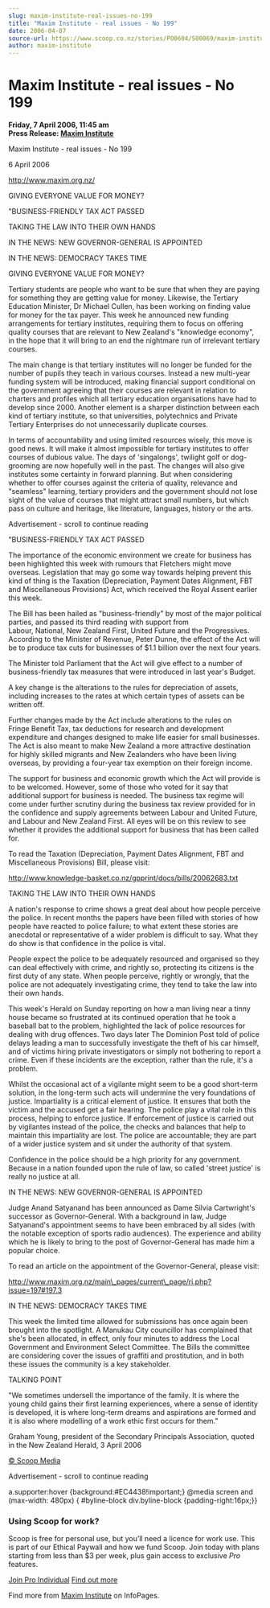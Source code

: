 ```yaml
---
slug: maxim-institute-real-issues-no-199
title: "Maxim Institute - real issues - No 199"
date: 2006-04-07
source-url: https://www.scoop.co.nz/stories/PO0604/S00069/maxim-institute-real-issues-no-199.htm
author: maxim-institute
---
```

Maxim Institute - real issues - No 199
======================================

**Friday, 7 April 2006, 11:45 am**  
**Press Release: [Maxim Institute](https://info.scoop.co.nz/Maxim_Institute)**

Maxim Institute - real issues - No 199

6 April 2006

http://www.maxim.org.nz/

GIVING EVERYONE VALUE FOR MONEY?

"BUSINESS-FRIENDLY TAX ACT PASSED

TAKING THE LAW INTO THEIR OWN HANDS

IN THE NEWS: NEW GOVERNOR-GENERAL IS APPOINTED

IN THE NEWS: DEMOCRACY TAKES TIME

GIVING EVERYONE VALUE FOR MONEY?

Tertiary students are people who want to be sure that when they are paying for something they are getting value for money. Likewise, the Tertiary Education Minister, Dr Michael Cullen, has been working on finding value for money for the tax payer. This week he announced new funding arrangements for tertiary institutes, requiring them to focus on offering quality courses that are relevant to New Zealand's "knowledge economy", in the hope that it will bring to an end the nightmare run of irrelevant tertiary courses.

The main change is that tertiary institutes will no longer be funded for the number of pupils they teach in various courses. Instead a new multi-year funding system will be introduced, making financial support conditional on the government agreeing that their courses are relevant in relation to charters and profiles which all tertiary education organisations have had to develop since 2000. Another element is a sharper distinction between each kind of tertiary institute, so that universities, polytechnics and Private Tertiary Enterprises do not unnecessarily duplicate courses.

In terms of accountability and using limited resources wisely, this move is good news. It will make it almost impossible for tertiary institutes to offer courses of dubious value. The days of 'singalongs', twilight golf or dog-grooming are now hopefully well in the past. The changes will also give institutes some certainty in forward planning. But when considering whether to offer courses against the criteria of quality, relevance and "seamless" learning, tertiary providers and the government should not lose sight of the value of courses that might attract small numbers, but which pass on culture and heritage, like literature, languages, history or the arts.

Advertisement - scroll to continue reading





"BUSINESS-FRIENDLY TAX ACT PASSED

The importance of the economic environment we create for business has been highlighted this week with rumours that Fletchers might move overseas. Legislation that may go some way towards helping prevent this kind of thing is the Taxation (Depreciation, Payment Dates Alignment, FBT and Miscellaneous Provisions) Act, which received the Royal Assent earlier this week.

The Bill has been hailed as "business-friendly" by most of the major political parties, and passed its third reading with support from  
Labour, National, New Zealand First, United Future and the Progressives. According to the Minister of Revenue, Peter Dunne, the effect of the Act will be to produce tax cuts for businesses of $1.1 billion over the next four years.

The Minister told Parliament that the Act will give effect to a number of business-friendly tax measures that were introduced in last year's Budget.

A key change is the alterations to the rules for depreciation of assets, including increases to the rates at which certain types of assets can be written off.

Further changes made by the Act include alterations to the rules on  
Fringe Benefit Tax, tax deductions for research and development expenditure and changes designed to make life easier for small businesses. The Act is also meant to make New Zealand a more attractive destination for highly skilled migrants and New Zealanders who have been living overseas, by providing a four-year tax exemption on their foreign income.

The support for business and economic growth which the Act will provide is to be welcomed. However, some of those who voted for it say that additional support for business is needed. The business tax regime will come under further scrutiny during the business tax review provided for in the confidence and supply agreements between Labour and United Future, and Labour and New Zealand First. All eyes will be on this review to see whether it provides the additional support for business that has been called for.

To read the Taxation (Depreciation, Payment Dates Alignment, FBT and  
Miscellaneous Provisions) Bill, please visit:

http://www.knowledge-basket.co.nz/gpprint/docs/bills/20062683.txt

TAKING THE LAW INTO THEIR OWN HANDS

A nation's response to crime shows a great deal about how people perceive the police. In recent months the papers have been filled with stories of how people have reacted to police failure; to what extent these stories are anecdotal or representative of a wider problem is difficult to say. What they do show is that confidence in the police is vital.

People expect the police to be adequately resourced and organised so they can deal effectively with crime, and rightly so, protecting its citizens is the first duty of any state. When people perceive, rightly or wrongly, that the police are not adequately investigating crime, they tend to take the law into their own hands.

This week's Herald on Sunday reporting on how a man living near a tinny house became so frustrated at its continued operation that he took a baseball bat to the problem, highlighted the lack of police resources for dealing with drug offences. Two days later The Dominion Post told of police delays leading a man to successfully investigate the theft of his car himself, and of victims hiring private investigators or simply not bothering to report a crime. Even if these incidents are the exception, rather than the rule, it's a problem.

Whilst the occasional act of a vigilante might seem to be a good short-term solution, in the long-term such acts will undermine the very foundations of justice. Impartiality is a critical element of justice. It ensures that both the victim and the accused get a fair hearing. The police play a vital role in this process, helping to enforce justice. If enforcement of justice is carried out by vigilantes instead of the police, the checks and balances that help to maintain this impartiality are lost. The police are accountable; they are part of a wider justice system and sit under the authority of that system.

Confidence in the police should be a high priority for any government. Because in a nation founded upon the rule of law, so called 'street justice' is really no justice at all.

IN THE NEWS: NEW GOVERNOR-GENERAL IS APPOINTED

Judge Anand Satyanand has been announced as Dame Silvia Cartwright's successor as Governor-General. With a background in law, Judge Satyanand's appointment seems to have been embraced by all sides (with the notable exception of sports radio audiences). The experience and ability which he is likely to bring to the post of Governor-General has made him a popular choice.

To read an article on the appointment of the Governor-General, please visit:

http://www.maxim.org.nz/main\_pages/current\_page/ri.php?issue=197#197.3

IN THE NEWS: DEMOCRACY TAKES TIME

This week the limited time allowed for submissions has once again been brought into the spotlight. A Manukau City councillor has complained that she's been allocated, in effect, only four minutes to address the Local Government and Environment Select Committee. The Bills the committee are considering cover the issues of graffiti and prostitution, and in both these issues the community is a key stakeholder.

TALKING POINT

"We sometimes undersell the importance of the family. It is where the young child gains their first learning experiences, where a sense of identity is developed, it is where long-term dreams and aspirations are formed and it is also where modelling of a work ethic first occurs for them."

Graham Young, president of the Secondary Principals Association, quoted in the New Zealand Herald, 3 April 2006

[© Scoop Media](http://www.scoop.co.nz/about/terms.html)  

Advertisement - scroll to continue reading



a.supporter:hover {background:#EC4438!important;} @media screen and (max-width: 480px) { #byline-block div.byline-block {padding-right:16px;}}

### Using Scoop for work?

Scoop is free for personal use, but you’ll need a licence for work use. This is part of our Ethical Paywall and how we fund Scoop. Join today with plans starting from less than $3 per week, plus gain access to exclusive _Pro_ features.  
  
[Join Pro Individual](https://pro.scoop.co.nz/Individual/?from=ProIn24) [Find out more](https://pro.scoop.co.nz/using-scoop-for-work/?from=ProIn24)

Find more from [Maxim Institute](https://info.scoop.co.nz/Maxim_Institute) on InfoPages.